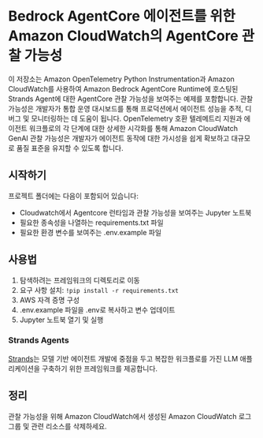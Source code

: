 # Bedrock AgentCore 에이전트를 위한 Amazon CloudWatch의 AgentCore 관찰 가능성

이 저장소는 Amazon OpenTelemetry Python Instrumentation과 Amazon CloudWatch를 사용하여 Amazon Bedrock AgentCore Runtime에 호스팅된 Strands Agent에 대한 AgentCore 관찰 가능성을 보여주는 예제를 포함합니다. 관찰 가능성은 개발자가 통합 운영 대시보드를 통해 프로덕션에서 에이전트 성능을 추적, 디버그 및 모니터링하는 데 도움이 됩니다. OpenTelemetry 호환 텔레메트리 지원과 에이전트 워크플로의 각 단계에 대한 상세한 시각화를 통해 Amazon CloudWatch GenAI 관찰 가능성은 개발자가 에이전트 동작에 대한 가시성을 쉽게 확보하고 대규모로 품질 표준을 유지할 수 있도록 합니다.

## 시작하기

프로젝트 폴더에는 다음이 포함되어 있습니다:
- Cloudwatch에서 Agentcore 런타임과 관찰 가능성을 보여주는 Jupyter 노트북
- 필요한 종속성을 나열하는 requirements.txt 파일
- 필요한 환경 변수를 보여주는 .env.example 파일

## 사용법

1. 탐색하려는 프레임워크의 디렉토리로 이동
2. 요구 사항 설치: `!pip install -r requirements.txt `
3. AWS 자격 증명 구성
3. .env.example 파일을 .env로 복사하고 변수 업데이트
4. Jupyter 노트북 열기 및 실행

### Strands Agents
[Strands](https://strandsagents.com/latest/)는 모델 기반 에이전트 개발에 중점을 두고 복잡한 워크플로를 가진 LLM 애플리케이션을 구축하기 위한 프레임워크를 제공합니다.

## 정리

관찰 가능성을 위해 Amazon CloudWatch에서 생성된 Amazon CloudWatch 로그 그룹 및 관련 리소스를 삭제하세요.
